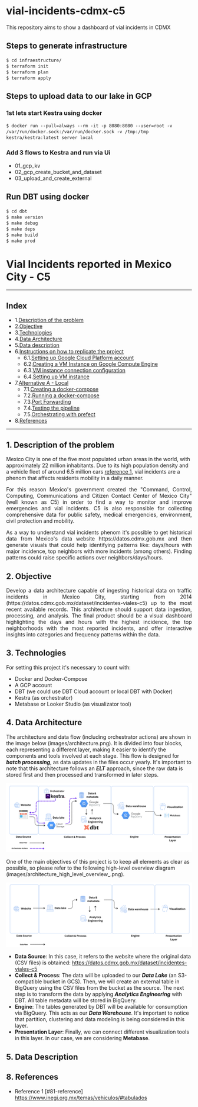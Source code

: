 # vial-incidents-cdmx-c5
This repository aims to show a dashboard of vial incidents in CDMX


## Steps to generate infrastructure
```
$ cd infraestructure/
$ terraform init
$ terraform plan
$ terraform apply
```

## Steps to upload data to our lake in GCP
### 1st lets start Kestra using docker
```
$ docker run --pull=always --rm -it -p 8080:8080 --user=root -v /var/run/docker.sock:/var/run/docker.sock -v /tmp:/tmp kestra/kestra:latest server local
```

### Add 3 flows to Kestra and run via Ui
- 01_gcp_kv
- 02_gcp_create_bucket_and_dataset
- 03_upload_and_create_external

## Run DBT using docker
```
$ cd dbt
$ make version
$ make debug
$ make deps
$ make build
$ make prod
```






# Vial Incidents reported in Mexico City - C5

---
## Index

- 1.[Description of the problem](#1-description-of-the-problem)
- 2.[Objective](#2-objective)
- 3.[Technologies](#3-technologies)
- 4.[Data Architecture](#4-data-architecture)
- 5.[Data description](#5-data-description)
- 6.[Instructions on how to replicate the project](#6-instructions-on-how-to-replicate-the-project)
  - 6.1.[Setting up Google Cloud Platform account](#61-setting-up-google-cloud-platform-account)
  - 6.2.[Creating a VM Instance on Google Compute Engine](#62-creating-a-vm-instance-on-google-compute-engine)
  - 6.3.[VM instance connection configuration](#63-vm-instance-connection-configuration)
  - 6.4.[Setting up VM instance](#64-setting-up-vm-instance)
- 7.[Alternative A - Local](#7-alternative-a---local)
  - 7.1.[Creating a docker-compose](#71-creating-a-docker-compose)
  - 7.2.[Running a docker-compose](#72-running-a-docker-compose)
  - 7.3.[Port Forwarding](#73-port-forwarding)
  - 7.4.[Testing the pipeline](#74-testing-the-pipeline)
  - 7.5.[Orchestrating with prefect](#75-orchestrating-with-prefect)
- 8.[References](#8-references)
---

## 1. Description of the problem


Mexico City is one of the five most populated urban areas in the world, with approximately 22 million inhabitants. Due to its high population density and a vehicle fleet of around 6.5 million cars [reference 1](#81-reference), vial incidents are a phenom that affects residents mobility in a daily manner. 


<p align="justify">
For this reason Mexico's government created the "Command, Control, Computing, Communications and Citizen Contact Center of Mexico City" (well known as C5) in order to find a way to monitor and improve emergencies and vial incidents. C5 is also responsible for collecting comprehensive data for public safety, medical emergencies, environment, civil protection and mobility. 
</p>

<p align="justify">
As a way to understand vial incidents phenom it's possible to get historical data from Mexico's data website https://datos.cdmx.gob.mx and then generate visuals that could help identifying patterns like: days/hours with major incidence, top neighbors with more incidents (among others). Finding patterns could raise specific actions over neighbors/days/hours.
</p>

## 2. Objective

<p align="justify">
Develop a data architecture capable of ingesting historical data on traffic incidents in Mexico City, starting from 2014 (https://datos.cdmx.gob.mx/dataset/incidentes-viales-c5) up to the most recent available records. This architecture should support data ingestion, processing, and analysis. The final product should be a visual dashboard highlighting the days and hours with the highest incidence, the top neighborhoods with the most reported incidents, and offer interactive insights into categories and frequency patterns within the data.
</p>

## 3. Technologies

For setting this project it's necessary to count with:

- Docker and Docker-Compose
- A GCP account
- DBT (we could use DBT Cloud account or local DBT with Docker)
- Kestra (as orchestrator)
- Metabase or Looker Studio (as visualizator tool)

## 4. Data Architecture


The architecture and data flow (including orchestrator actions) are shown in the image below (images/architecture.png).
It is divided into four blocks, each representing a different layer, making it easier to identify the components and tools involved at each stage.
This flow is designed for ***batch processing***, as data updates in the files occur yearly.
It's important to note that this architecture follows an ***ELT*** approach, since the raw data is stored first and then processed and transformed in later steps.


<p align="center">
  <img src="images\architecture.png">
</p>


One of the main objectives of this project is to keep all elements as clear as possible, so please refer to the following high-level overview diagram (images/architecture_high_level_overview_.png).


<p align="center">
  <img src="images\architecture_high_level_overview_diagram.png">
</p>

* **Data Source**: In this case, it refers to the website where the original data (CSV files) is obtained: https://datos.cdmx.gob.mx/dataset/incidentes-viales-c5  
* **Collect & Process**: The data will be uploaded to our ***Data Lake*** (an S3-compatible bucket in GCS). Then, we will create an external table in BigQuery using the CSV files from the bucket as the source. The next step is to transform the data by applying ***Analytics Engineering*** with DBT. All table metadata will be stored in BigQuery.  
* **Engine**: The tables generated by DBT will be available for consumption via BigQuery. This acts as our ***Data Warehouse***. It's important to notice that partition, clustering and data modeling is being considered in this layer. 
* **Presentation Layer**: Finally, we can connect different visualization tools in this layer. In our case, we are considering **Metabase**.


## 5. Data Description


## 8. References

- Reference 1 [#81-reference] https://www.inegi.org.mx/temas/vehiculos/#tabulados
